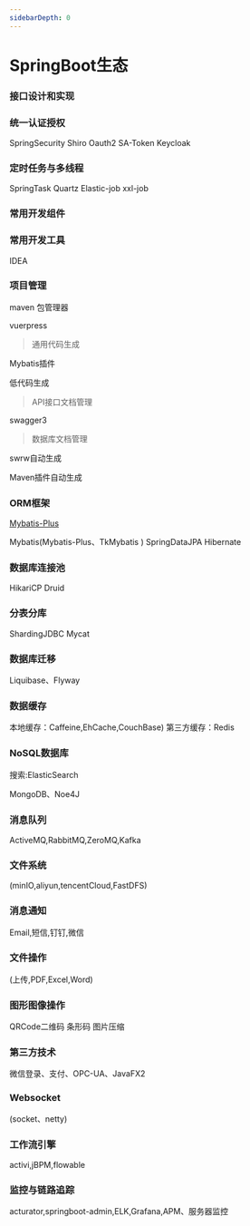 ```yaml
---
sidebarDepth: 0
---
```


# SpringBoot生态

### 接口设计和实现

### 统一认证授权

SpringSecurity Shiro Oauth2 SA-Token Keycloak

### 定时任务与多线程

SpringTask Quartz Elastic-job xxl-job

### 常用开发组件

### 常用开发工具

IDEA

### 项目管理

maven 包管理器

vuerpress

> 通用代码生成

Mybatis插件

低代码生成

> API接口文档管理

swagger3

> 数据库文档管理

swrw自动生成

Maven插件自动生成

### ORM框架

[Mybatis-Plus](./mybatisplus.md)

Mybatis(Mybatis-Plus、TkMybatis ) SpringDataJPA Hibernate

### 数据库连接池

HikariCP Druid

### 分表分库

ShardingJDBC Mycat

### 数据库迁移

Liquibase、Flyway

### 数据缓存

本地缓存：Caffeine,EhCache,CouchBase) 
第三方缓存：Redis

### NoSQL数据库

搜索:ElasticSearch

MongoDB、Noe4J

### 消息队列

ActiveMQ,RabbitMQ,ZeroMQ,Kafka

### 文件系统

(minIO,aliyun,tencentCloud,FastDFS)

### 消息通知

Email,短信,钉钉,微信

### 文件操作

(上传,PDF,Excel,Word)  

### 图形图像操作

QRCode二维码 条形码 图片压缩

### 第三方技术

微信登录、支付、OPC-UA、JavaFX2

### Websocket

(socket、netty)

### 工作流引擎

activi,jBPM,flowable

### 监控与链路追踪

acturator,springboot-admin,ELK,Grafana,APM、服务器监控
